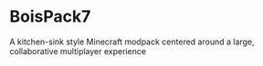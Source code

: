 # BoisPack7
A kitchen-sink style Minecraft modpack centered around a large, collaborative multiplayer experience
